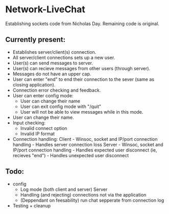 # Network-LiveChat
Establishing sockets code from Nicholas Day. Remaining code is original.

## Currently present:
 - Establishes server/client(s) connection.
 - All server/client connections sets up a new user.
 - User(s) can send messages to server.
 - User(s) can recieve messages from other users (through server).
 - Messages do not have an upper cap.
 - User can enter "end" to end their connection to the sever (same as closing application).
 - Connection error checking and feedback.
 - User can enter config mode:
	- User can change their name
	- User can exit config mode with "/quit"
	- User will not be able to view messages while in this mode.
 - User can change their name.
 - Input checking:
	- Invalid connect option
	- Invalid IP format
 - Connection handling:
	Client
		- Winsoc, socket and IP/port connection handling
		- Handles server connection loss
	Server
		- Winsoc, socket and IP/port connection handling
		- Handles expected user disconnect (ie, recieves "end")
		- Handles unexpected user disconnect
 
## Todo:
 - config
	- Log mode (both client and server)
 Server
	- Handling (and rejecting) connections not via the application
	- (Deppendant on feesability) run chat sepperate from connection log
 - Testing + cleanup